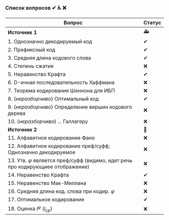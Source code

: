 ### Список вопросов ✔ ♿ ❌

| Вопрос                                                       | Статус |
| ------------------------------------------------------------ | ------ |
| **Источник 1**                                               | 🚑      |
| 1. Однозначно декодируемый код                               | ✔       |
| 2. Префиксный код                                            | ✔       |
| 3. Средняя длина кодового слова                              | ✔       |
| 4. Степень сжатия                                            | ❌      |
| 5. Неравенство Крафта                                        | ✔       |
| 6. D-ичная последовательность Хаффмана                       | ❌      |
| 7. Теорема кодирования Шеннона для ИБП                       | ❌      |
| 8. (*неразборчиво*) Оптимальный код                          | ✔       |
| 9. (*неразборчиво*) Определение вершин кодового дерева       | ❌      |
| 10. (*неразборчиво*) ... Галлагеру                           | ❌      |
| **Источник 2**                                               | 🍗      |
| 11. Алфавитное кодирование Фано                              | ❌      |
| 12. Алфавитное кодирование преф/суфф; Однозначно декодируемое | ❌      |
| 13. Утв. $\varphi$ является преф/суфф (видимо, идет речь про кодирующиее отображение) | ❌      |
| 14. Неравенство Крафта                                       | ✔       |
| 15. Неравенство Мак-Миллана                                  | ❌      |
| 16. Средняя длина код. слова при кодир. $\varphi$            | ❌      |
| 17. Оптимальное кодирование                                  | ✔       |
| 18. Оценка $l^\varphi$ ($l_{ср}$)                            | ❌      |



